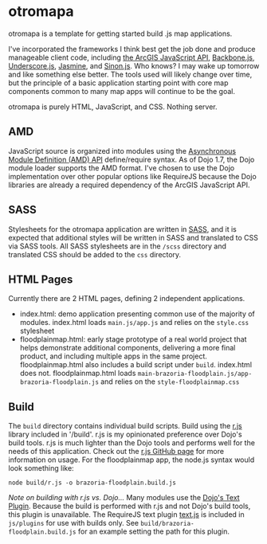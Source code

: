 # otromapa

otromapa is a template for getting started build .js map applications.

I've incorporated the frameworks I think best get the job done and produce manageable client code, including [the ArcGIS JavaScript API](http://help.arcgis.com/en/webapi/javascript/arcgis/), [Backbone.js](http://backbonejs.org/), [Underscore.js](http://underscorejs.org/), [Jasmine](http://pivotal.github.com/jasmine/), and [Sinon.js](http://sinonjs.org/). Who knows? I may wake up tomorrow and like something else better. The tools used will likely change over time, but the principle of a basic application starting point with core map components common to many map apps will continue to be the goal.

otromapa is purely HTML, JavaScript, and CSS. Nothing server.

## AMD

JavaScript source is organized into modules using the [Asynchronous Module Definition (AMD) API](https://github.com/amdjs/amdjs-api/wiki/AMD) define/require syntax. As of Dojo 1.7, the Dojo module loader supports the AMD format. I've chosen to use the Dojo implementation over other popular options like RequireJS because the Dojo libraries are already a required dependency of the ArcGIS JavaScript API.

## SASS

Stylesheets for the otromapa application are written in [SASS](http://sass-lang.com/), and it is expected that additional styles will be written in SASS and translated to CSS via SASS tools. All SASS stylesheets are in the `/scss` directory and translated CSS should be added to the `css` directory.

## HTML Pages

Currently there are 2 HTML pages, defining 2 independent applications.

- index.html: demo application presenting common use of the majority of modules. index.html loads `main.js/app.js` and relies on the `style.css` stylesheet
- floodplainmap.html: early stage prototype of a real world project that helps demonstrate additional components, delivering a more final product, and including multiple apps in the same project. floodplainmap.html also includes a build script under `build`. index.html does not. floodplainmap.html loads `main-brazoria-floodplain.js/app-brazoria-floodplain.js` and relies on the `style-floodplainmap.css`

## Build

The `build` directory contains individual build scripts. Build using the [r.js](https://github.com/jrburke/r.js/) library included in '/build'. r.js is my opinionated preference over Dojo's build tools. r.js is much lighter than the Dojo tools and performs well for the needs of this application. Check out the [r.js GitHub page](https://github.com/jrburke/r.js/) for more information on usage. For the floodplainmap app, the node.js syntax would look something like:

	node build/r.js -o brazoria-floodplain.build.js

*Note on building with r.js vs. Dojo...* Many modules use the [Dojo's Text Plugin](http://livedocs.dojotoolkit.org/dojo/text). Because the build is performed with r.js and not Dojo's build tools, this plugin is unavailable. The RequireJS text plugin [text.js](https://github.com/requirejs/text) is included in `js/plugins` for use with builds only. See `build/brazoria-floodplain.build.js` for an example setting the path for this plugin.

